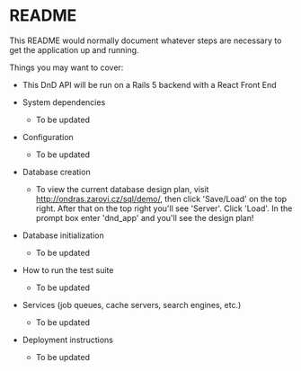 # README

This README would normally document whatever steps are necessary to get the
application up and running.

Things you may want to cover:

* This DnD API will be run on a Rails 5 backend with a React Front End

* System dependencies
  - To be updated

* Configuration
  - To be updated

* Database creation
  - To view the current database design plan, visit http://ondras.zarovi.cz/sql/demo/, then click 'Save/Load' on the top right. After that on the top right you'll see 'Server'. Click 'Load'. In the prompt box enter 'dnd_app' and you'll see the design plan!

* Database initialization
  - To be updated

* How to run the test suite
  - To be updated

* Services (job queues, cache servers, search engines, etc.)
  - To be updated

* Deployment instructions
  - To be updated
